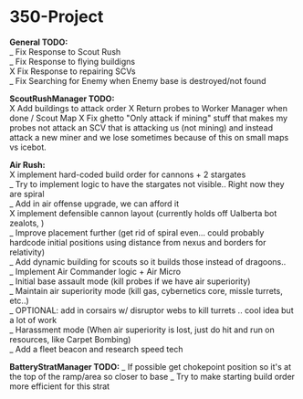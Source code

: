 350-Project
===========

**General TODO:**  
_ Fix Response to Scout Rush  
_ Fix Response to flying buildigns  
X Fix Response to repairing SCVs  
_ Fix Searching for Enemy when Enemy base is destroyed/not found  


**ScoutRushManager TODO:**  
X Add buildings to attack order
X Return probes to Worker Manager when done  / Scout Map
X Fix ghetto "Only attack if mining" stuff that makes my probes not attack an SCV that is attacking us (not mining) and instead attack a new miner and we lose sometimes because of this on small maps vs icebot.



**Air Rush:**  
X implement hard-coded build order for cannons + 2 stargates  
  _ Try to implement logic to have the stargates not visible.. Right now they are spiral  
  _ Add in air offense upgrade, we can afford it  
X implement defensible cannon layout (currently holds off Ualberta bot zealots, )  
  _ Improve placement further (get rid of spiral even... could probably hardcode initial positions using distance from nexus and borders for relativity)  
_ Add dynamic building for scouts so it builds those instead of dragoons..  
_ Implement Air Commander logic + Air Micro  
	_ Initial base assault mode (kill probes if we have air superiority)  
	_ Maintain air superiority mode (kill gas, cybernetics core, missle turrets, etc..)  
		_ OPTIONAL: add in corsairs w/ disruptor webs to kill turrets .. cool idea but a lot of work  
	_ Harassment mode (When air superiority is lost, just do hit and run on resources, like Carpet Bombing)  
		_ Add a fleet beacon and research speed tech
		
**BatteryStratManager TODO:**
_ If possible get chokepoint position so it's at the top of the ramp/area so closer to base
_ Try to make starting build order more efficient for this strat
